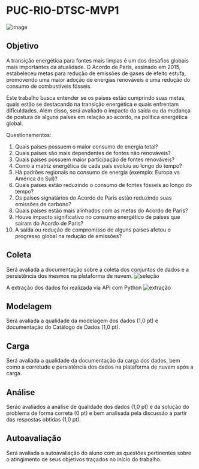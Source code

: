 # PUC-RIO-DTSC-MVP1
![image](https://github.com/user-attachments/assets/e7b32e82-8451-4d0f-82ef-302993d4c875)

## Objetivo
A transição energética para fontes mais limpas é um dos desafios globais mais importantes da atualidade. O Acordo de Paris, assinado em 2015, estabeleceu metas para redução de emissões de gases de efeito estufa, promovendo uma maior adoção de energias renováveis e uma redução do consumo de combustíveis fósseis.

Este trabalho busca entender se os países estão cumprindo suas metas, quais estão se destacando na transição energética e quais enfrentam dificuldades. Além disso, será avaliado o impacto da saída ou da mudança de postura de alguns países em relação ao acordo, na política energética global.

Questionamentos:
1.	Quais países possuem o maior consumo de energia total?
2.	Quais países são mais dependentes de fontes não renováveis?
3.	Quais países possuem maior participação de fontes renováveis?
4.	Como a matriz energética de cada país evoluiu ao longo do tempo?
5.	Há padrões regionais no consumo de energia (exemplo: Europa vs América do Sul)?
6.	Quais países estão reduzindo o consumo de fontes fósseis ao longo do tempo?
7.	Os países signatários do Acordo de Paris estão reduzindo suas emissões de carbono?
8.	Quais países estão mais alinhados com as metas do Acordo de Paris?
9.	Houve impacto significativo no consumo energético de países que saíram do Acordo de Paris?
10.	A saída ou redução de compromisso de alguns países afetou o progresso global na redução de emissões?


## Coleta
Será avaliada a documentação sobre a coleta dos conjuntos de dados e a persistência dos mesmos na plataforma de nuvem.
![seleção](https://github.com/user-attachments/assets/32a86b1f-8ab8-43b1-a051-ffdcd278eca8)

A extração dos dados foi realizada via API com Python
![extração](https://github.com/user-attachments/assets/831eca3e-aa6e-436b-8bfa-97090e81d148)

## Modelagem 
Será avaliada a qualidade da modelagem dos dados (1,0 pt) e documentação do Catálogo de Dados (1,0 pt).

## Carga  
Será avaliada a qualidade da documentação da carga dos dados, bem como a corretude e persistência dos dados na plataforma de nuvem após a carga.

## Análise 
Serão avaliados a análise de qualidade dos dados (1,0 pt) e da solução do problema de forma correta (0 pt) e bem analisada pela discussão a partir das respostas obtidas (1,0 pt).

## Autoavaliação 
Será avaliada a autoavaliação do aluno com as questões pertinentes sobre o atingimento de seus objetivos traçados no início do trabalho.
